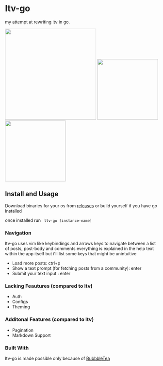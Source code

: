 # ltv-go
my attempt at rewriting [ltv](https://github.com/lunatichacker/lemmy-terminal-viewer) in go.
<p float=left>
<img src=https://user-images.githubusercontent.com/94739408/146679824-0a530acc-ee74-45be-b782-10677964e559.png width =300 />
<img src =https://user-images.githubusercontent.com/94739408/146679787-52c3980f-99d2-480b-a81e-5b3bd8897f4a.png  width =200/>
 <img src =https://user-images.githubusercontent.com/94739408/146679748-4014674a-8d3e-4c53-8a53-c99b8c07eccb.png width =200 />
</p>

## Install and Usage

Download binaries for your os from [releases](https://github.com/leslieriver/ltv-go/releases/) or build yourself if you have go installed

once installed run
``` ltv-go [instance-name]```

### Navigation

ltv-go uses vim like keybindings and arrows keys to navigate between a list of posts, post-body and comments
everything is explained in the help text within the app itself but i'll list some keys that might be unintuitive

* Load more posts: ctrl+p
* Show a text prompt (for fetching posts from a community): enter
* Submit your text input : enter


### Lacking Feautures (compared to ltv)
* Auth
* Configs
* Theming

### Additonal Features (compared to ltv)
* Pagination
* Markdown Support


### Built With

ltv-go is made possible only because of [BubbbleTea](https://github.com/charmbracelet/bubbletea)


